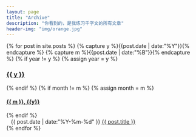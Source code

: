 ```yaml
---
layout: page
title: "Archive"
description: "你看到的，是我练习千字文的所有文章"
header-img: "img/orange.jpg"
---
```


<div>
{% for post in site.posts %}
{% capture y %}{{post.date | date:"%Y"}}{% endcapture %}
{% capture m %}{{post.date | date:"%B"}}{% endcapture %}
{% if year != y %}
{% assign year = y %}
<h3 class="subsection"><a id="{{ y }}" href="#{{ y }}" class="subsection">{{ y }}</a></h3>
{% endif %}
{% if month != m %}
{% assign month = m %}
<h4 class="subsection"><a id="{{ m }}-{{ y }}" href="#{{ m }}-{{ y }}" class="subsection">{{ m }}, {{y}}</a></h4>
{% endif %}
<div>
  <span style="float: left;" class="item">
    <time datetime="{{ post.date | date:"%Y-%m-%d" }}">{{ post.date | date:"%Y-%m-%d" }} </time>
    <a href="{{ post.url }}" title="{{ post.title }}">{{ post.title }}</a>
  </span>
</div>
<div style="clear: both;"></div>
{% endfor %}
</div>
